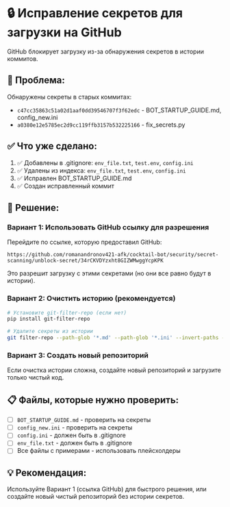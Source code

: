 # 🔒 Исправление секретов для загрузки на GitHub

GitHub блокирует загрузку из-за обнаружения секретов в истории коммитов.

## 🚨 Проблема:

Обнаружены секреты в старых коммитах:
- `c47cc35863c51a02d1aaf0dd39546707f3f62edc` - BOT_STARTUP_GUIDE.md, config_new.ini
- `a0380e12e5785ec2d9cc119ffb3157b532225166` - fix_secrets.py

## ✅ Что уже сделано:

1. ✅ Добавлены в .gitignore: `env_file.txt`, `test.env`, `config.ini`
2. ✅ Удалены из индекса: `env_file.txt`, `test.env`, `config.ini`
3. ✅ Исправлен BOT_STARTUP_GUIDE.md
4. ✅ Создан исправленный коммит

## 🔧 Решение:

### Вариант 1: Использовать GitHub ссылку для разрешения

Перейдите по ссылке, которую предоставил GitHub:
```
https://github.com/romanandronov421-afk/cocktail-bot/security/secret-scanning/unblock-secret/34rCKVDYzxht8GIZWMwggYcpKPK
```

Это разрешит загрузку с этими секретами (но они все равно будут в истории).

### Вариант 2: Очистить историю (рекомендуется)

```bash
# Установите git-filter-repo (если нет)
pip install git-filter-repo

# Удалите секреты из истории
git filter-repo --path-glob '*.md' --path-glob '*.ini' --invert-paths --replace-text <(echo 'AQVN==>YOUR_YANDEX_API_KEY')
```

### Вариант 3: Создать новый репозиторий

Если очистка истории сложна, создайте новый репозиторий и загрузите только чистый код.

## 📋 Файлы, которые нужно проверить:

- [ ] `BOT_STARTUP_GUIDE.md` - проверить на секреты
- [ ] `config_new.ini` - проверить на секреты  
- [ ] `config.ini` - должен быть в .gitignore
- [ ] `env_file.txt` - должен быть в .gitignore
- [ ] Все файлы с примерами - использовать плейсхолдеры

## 💡 Рекомендация:

Используйте Вариант 1 (ссылка GitHub) для быстрого решения, или создайте новый чистый репозиторий без истории секретов.

